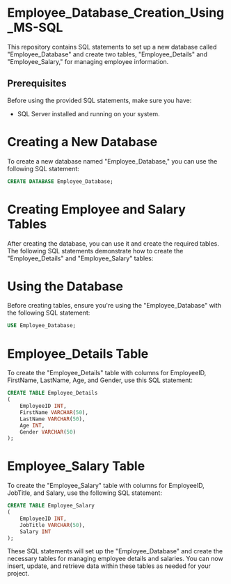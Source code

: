 # Employee_Database_Creation_Using_MS-SQL

This repository contains SQL statements to set up a new database called "Employee_Database" and create two tables, "Employee_Details" and "Employee_Salary," for managing employee information.

## Prerequisites

Before using the provided SQL statements, make sure you have:

- SQL Server installed and running on your system.


# Creating a New Database
To create a new database named "Employee_Database," you can use the following SQL statement:

```sql
CREATE DATABASE Employee_Database;
```
# Creating Employee and Salary Tables
After creating the database, you can use it and create the required tables. The following SQL statements demonstrate how to create the "Employee_Details" and "Employee_Salary" tables:

# Using the Database
Before creating tables, ensure you're using the "Employee_Database" with the following SQL statement:

```sql
USE Employee_Database;
```

# Employee_Details Table
To create the "Employee_Details" table with columns for EmployeeID, FirstName, LastName, Age, and Gender, use this SQL statement:

```sql
CREATE TABLE Employee_Details
(
	EmployeeID INT,
    FirstName VARCHAR(50),
    LastName VARCHAR(50),
    Age INT,
    Gender VARCHAR(50)
);
```

# Employee_Salary Table
To create the "Employee_Salary" table with columns for EmployeeID, JobTitle, and Salary, use the following SQL statement:

```sql
CREATE TABLE Employee_Salary
(
    EmployeeID INT,
    JobTitle VARCHAR(50),
    Salary INT
);
```

These SQL statements will set up the "Employee_Database" and create the necessary tables for managing employee details and salaries. You can now insert, update, and retrieve data within these tables as needed for your project.
